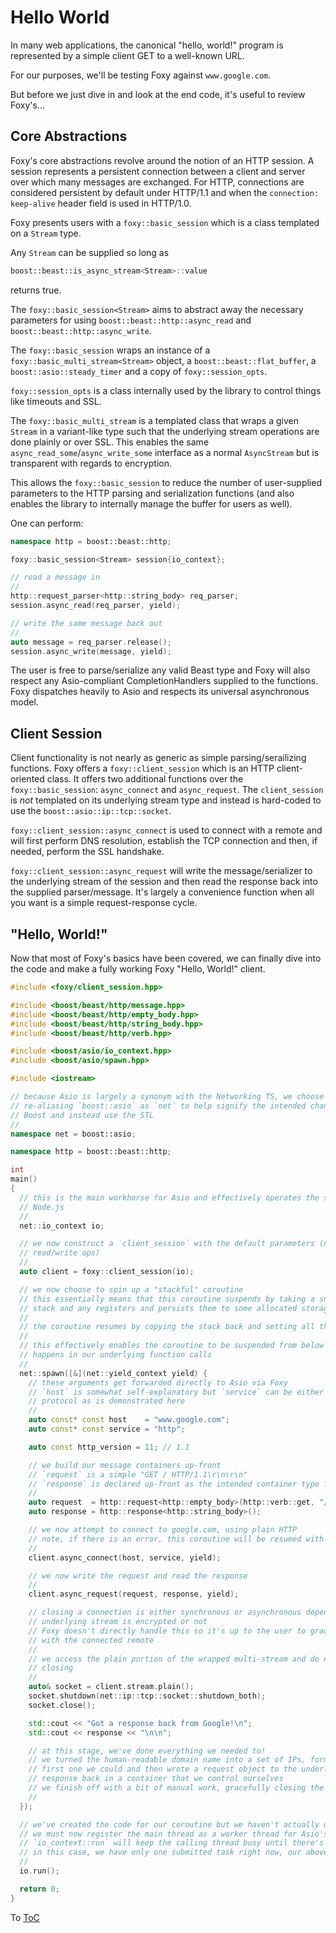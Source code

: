# Hello World

In many web applications, the canonical "hello, world!" program is represented by a simple client
GET to a well-known URL.

For our purposes, we'll be testing Foxy against `www.google.com`.

But before we just dive in and look at the end code, it's useful to review Foxy's...

## Core Abstractions

Foxy's core abstractions revolve around the notion of an HTTP session. A session represents a
persistent connection between a client and server over which many messages are exchanged. For HTTP,
connections are considered persistent by default under HTTP/1.1 and when the
`connection: keep-alive` header field is used in HTTP/1.0.

Foxy presents users with a `foxy::basic_session` which is a class templated on a `Stream` type.

Any `Stream` can be supplied so long as
```c++
boost::beast::is_async_stream<Stream>::value
```
returns true.

The `foxy::basic_session<Stream>` aims to abstract away the necessary parameters for using
`boost::beast::http::async_read` and `boost::beast::http::async_write`.

The `foxy::basic_session` wraps an instance of a `foxy::basic_multi_stream<Stream>` object, a
`boost::beast::flat_buffer`, a `boost::asio::steady_timer` and a copy of `foxy::session_opts`.

`foxy::session_opts` is a class internally used by the library to control things like timeouts and
SSL.

The `foxy::basic_multi_stream` is a templated class that wraps a given `Stream` in a variant-like
type such that the underlying stream operations are done plainly or over SSL. This enables the same
`async_read_some`/`async_write_some` interface as a normal `AsyncStream` but is transparent with
regards to encryption.

This allows the `foxy::basic_session` to reduce the number of user-supplied parameters to the HTTP
parsing and serialization functions (and also enables the library to internally manage the buffer
for users as well).

One can perform:
```c++
namespace http = boost::beast::http;

foxy::basic_session<Stream> session{io_context};

// read a message in
//
http::request_parser<http::string_body> req_parser;
session.async_read(req_parser, yield);

// write the same message back out
//
auto message = req_parser.release();
session.async_write(message, yield);
```

The user is free to parse/serialize any valid Beast type and Foxy will also respect any
Asio-compliant CompletionHandlers supplied to the functions. Foxy dispatches heavily to Asio and
respects its universal asynchronous model.

## Client Session

Client functionality is not nearly as generic as simple parsing/serailizing functions. Foxy offers a
`foxy::client_session` which is an HTTP client-oriented class. It offers two additional functions
over the `foxy::basic_session`: `async_connect` and `async_request`. The `client_session` is _not_
templated on its underlying stream type and instead is hard-coded to use the
`boost::asio::ip::tcp::socket`.

`foxy::client_session::async_connect` is used to connect with a remote and will first perform DNS
resolution, establish the TCP connection and then, if needed, perform the SSL handshake.

`foxy::client_session::async_request` will write the message/serializer to the underlying stream of
the session and then read the response back into the supplied parser/message. It's largely a
convenience function when all you want is a simple request-response cycle.

## "Hello, World!"

Now that most of Foxy's basics have been covered, we can finally dive into the code and make a fully
working Foxy "Hello, World!" client.

```c++
#include <foxy/client_session.hpp>

#include <boost/beast/http/message.hpp>
#include <boost/beast/http/empty_body.hpp>
#include <boost/beast/http/string_body.hpp>
#include <boost/beast/http/verb.hpp>

#include <boost/asio/io_context.hpp>
#include <boost/asio/spawn.hpp>

#include <iostream>

// because Asio is largely a synonym with the Networking TS, we choose to follow a newer idiom of
// re-aliasing `boost::asio` as `net` to help signify the intended change to eventually move off of
// Boost and instead use the STL
//
namespace net = boost::asio;

namespace http = boost::beast::http;

int
main()
{
  // this is the main workhorse for Asio and effectively operates the same as the event loop in
  // Node.js
  //
  net::io_context io;

  // we now construct a `client_session` with the default parameters (no SSL, timeout of 1s on
  // read/write ops)
  //
  auto client = foxy::client_session(io);

  // we now choose to spin up a "stackful" coroutine
  // this essentially means that this coroutine suspends by taking a snapshot of the current call
  // stack and any registers and persists them to some allocated storage
  //
  // the coroutine resumes by copying the stack back and setting all the appropriate registers again
  //
  // this effectively enables the coroutine to be suspended from below us as the actual suspension
  // happens in our underlying function calls
  //
  net::spawn([&](net::yield_context yield) {
    // these arguments get forwarded directly to Asio via Foxy
    // `host` is somewhat self-explanatory but `service` can be either a port number directly or a
    // protocol as is demonstrated here
    //
    auto const* const host    = "www.google.com";
    auto const* const service = "http";

    auto const http_version = 11; // 1.1

    // we build our message containers up-front
    // `request` is a simple "GET / HTTP/1.1\r\n\r\n"
    // `response` is declared up-front as the intended container type for the reply from Google
    //
    auto request  = http::request<http::empty_body>(http::verb::get, "/", http_version);
    auto response = http::response<http::string_body>();

    // we now attempt to connect to google.com, using plain HTTP
    // note, if there is an error, this coroutine will be resumed with an exception
    //
    client.async_connect(host, service, yield);

    // we now write the request and read the response
    //
    client.async_request(request, response, yield);

    // closing a connection is either synchronous or asynchronous depending on whether or not the
    // underlying stream is encrypted or not
    // Foxy doesn't directly handle this so it's up to the user to gracefully close the connection
    // with the connected remote
    //
    // we access the plain portion of the wrapped multi-stream and do normal Asio TCP connection
    // closing
    //
    auto& socket = client.stream.plain();
    socket.shutdown(net::ip::tcp::socket::shutdown_both);
    socket.close();

    std::cout << "Got a response back from Google!\n";
    std::cout << response << "\n\n";

    // at this stage, we've done everything we needed to!
    // we turned the human-readable domain name into a set of IPs, formed a TCP connection with the
    // first one we could and then wrote a request object to the underlying TCP stream and read the
    // response back in a container that we control ourselves
    // we finish off with a bit of manual work, gracefully closing the TCP connection ourselves
    //
  });

  // we've created the code for our coroutine but we haven't actually done any work yet
  // we must now register the main thread as a worker thread for Asio's `io_context`
  // `io_context::run` will keep the calling thread busy until there's no more work to do
  // in this case, we have only one submitted task right now, our above coroutine
  //
  io.run();

  return 0;
}
```

To [ToC](./index.md#Table-of-Contents)

